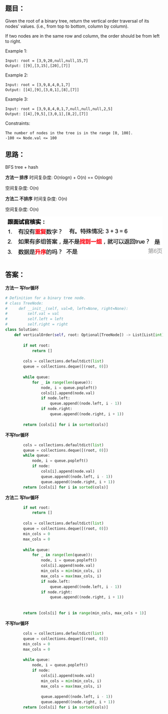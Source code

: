 ## 题目：
Given the root of a binary tree, return the vertical order traversal of its nodes' values. (i.e., from top to bottom, column by column).

If two nodes are in the same row and column, the order should be from left to right.

 

Example 1:
```
Input: root = [3,9,20,null,null,15,7]
Output: [[9],[3,15],[20],[7]]
```
Example 2:
```
Input: root = [3,9,8,4,0,1,7]
Output: [[4],[9],[3,0,1],[8],[7]]
```
Example 3:
```
Input: root = [3,9,8,4,0,1,7,null,null,null,2,5]
Output: [[4],[9,5],[3,0,1],[8,2],[7]]
```

Constraints:
```
The number of nodes in the tree is in the range [0, 100].
-100 <= Node.val <= 100
```

## 思路：
BFS tree + hash

**方法一 排序**
时间复杂度: O(nlogn) + O(n) == O(nlogn)

空间复杂度: O(n)

**方法二 不排序**
时间复杂度: O(n) 

空间复杂度: O(n)

![a](https://github.com/SSRRBB/Leetcode/blob/main/Images/01.png)
## 答案：
**方法一**
**写for循环**
```python
# Definition for a binary tree node.
# class TreeNode:
#     def __init__(self, val=0, left=None, right=None):
#         self.val = val
#         self.left = left
#         self.right = right
class Solution:
    def verticalOrder(self, root: Optional[TreeNode]) -> List[List[int]]:
        
        if not root:
            return []

        cols = collections.defaultdict(list)
        queue = collections.deque([(root, 0)])
        
        while queue:  
            for _ in range(len(queue)):
                node, i = queue.popleft()
                cols[i].append(node.val)
                if node.left:
                    queue.append((node.left, i - 1))
                if node.right:
                    queue.append((node.right, i + 1))
                    
        return [cols[i] for i in sorted(cols)]  
```

**不写for循环**
```python
        cols = collections.defaultdict(list)
        queue = collections.deque([(root, 0)])
        while queue:
            node, i = queue.popleft()
            if node:
                cols[i].append(node.val)
                queue.append((node.left, i - 1))
                queue.append((node.right, i + 1))
        return [cols[i] for i in sorted(cols)]

```

**方法二**
**写for循环**
```python
        if not root:
            return []

        cols = collections.defaultdict(list)
        queue = collections.deque([(root, 0)])
        min_cols = 0
        max_cols = 0
        
        while queue:  
            for _ in range(len(queue)):
                node, i = queue.popleft()
                cols[i].append(node.val)
                min_cols = min(min_cols, i)
                max_cols = max(max_cols, i)
                if node.left:
                    queue.append((node.left, i - 1))
                if node.right:
                    queue.append((node.right, i + 1))
              
                    
        return [cols[i] for i in range(min_cols, max_cols + 1)]  
```

**不写for循环**
```python
        cols = collections.defaultdict(list)
        queue = collections.deque([(root, 0)])
        min_cols = 0
        max_cols = 0
        
        while queue:
            node, i = queue.popleft()
            if node:
                cols[i].append(node.val)
                min_cols = min(min_cols, i)
                max_cols = max(max_cols, i)
                
                queue.append((node.left, i - 1))
                queue.append((node.right, i + 1))
        return [cols[i] for i in sorted(cols)] 

```
